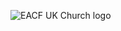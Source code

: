 ![EACF UK Church logo](https://img1.daumcdn.net/thumb/R1280x0/?scode=mtistory2&fname=https%3A%2F%2Fblog.kakaocdn.net%2Fdn%2FznHaB%2FbtqYE7O7aKE%2FzCkWsZjIIjoUoeft9TGI5K%2Fimg.jpg)
